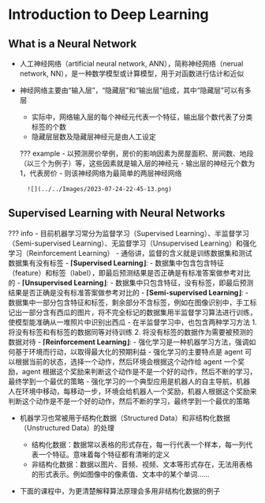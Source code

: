 # Introduction to Deep Learning

## What is a Neural Network

- 人工神经网络（artificial neural network, ANN），简称神经网络（nerual network, NN），是一种数学模型或计算模型，用于对函数进行估计和近似
- 神经网络主要由“输入层”，“隐藏层”和“输出层”组成，其中“隐藏层”可以有多层
    - 实际中，网络输入层的每个神经元代表一个特征，输出层个数代表了分类标签的个数
    - 隐藏层层数及隐藏层神经元是由人工设定

    ??? example 
        - 以预测房价举例，房价的影响因素为房屋面积、房间数、地段（以三个为例子）等，这些因素就是输入层的神经元
        - 输出层的神经元个数为 1，代表房价
        - 则该神经网络为最简单的两层神经网络

        ![](../../Images/2023-07-24-22-45-13.png)

## Supervised Learning with Neural Networks
 
??? info 
    - 目前机器学习常分为监督学习（Supervised Learning）、半监督学习（Semi-supervised Learning）、无监督学习（Unsupervised Learning）和强化学习（Reinforcement Learning）
        - 通俗讲，监督的含义就是训练数据集和测试数据集有没有标签
    - **$\lceil$Supervised Learning$\rfloor$**: 
        - 数据集中包含包含特征（feature）和标签（label），即最后预测结果是否正确是有标准答案做参考对比的
    - **$\lceil$Unsupervised Learning$\rfloor$**: 
        - 数据集中只包含特征，没有标签，即最后预测结果是否正确是没有标准答案做参考对比的
    - **$\lceil$Semi-supervised Learning$\rfloor$**: 
        - 数据集中一部分包含特征和标签，剩余部分不含标签，例如在图像识别中，手工标记出一部分含有西瓜的图片，将不完全标记的数据集用半监督学习算法进行训练，使模型能准确从一堆照片中识别出西瓜
        - 在半监督学习中，也包含两种学习方法
            1. 将没有标签和有标签的数据同等对待训练
            2. 将没有标签的数据作为需要被预测的数据对待
    - **$\lceil$Reinforcement Learning$\rfloor$**: 
        - 强化学习是一种机器学习方法，强调如何基于环境而行动，以取得最大化的预期利益
        - 强化学习的主要特点是 agent 可以根据当前的状态，选择一个动作，然后环境会根据这个动作给 agent 一个奖励，agent 根据这个奖励来判断这个动作是不是一个好的动作，然后不断的学习，最终学到一个最优的策略
        - 强化学习的一个典型应用是机器人的自主导航，机器人在环境中移动，每移动一步，环境会给机器人一个奖励，机器人根据这个奖励来判断这个动作是不是一个好的动作，然后不断的学习，最终学到一个最优的策略

- 机器学习也常被用于结构化数据（Structured Data）和非结构化数据（Unstructured Data）的处理
    - 结构化数据：数据常以表格的形式存在，每一行代表一个样本，每一列代表一个特征。意味着每个特征都有清晰的定义
    - 非结构化数据：数据以图片、音频、视频、文本等形式存在，无法用表格的形式表示。例如图像中的像素值、文本中的某个单词......

- 下面的课程中，为更清楚解释算法原理会多用非结构化数据的例子

